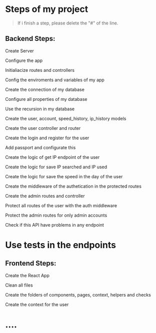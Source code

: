 # Steps of my project

> If i finish a step, please delete the "#" of the line.

## Backend Steps:

 Create Server

 Configure the app

 Initialiacize routes and controllers

 Config the enviroments and variables of my app

 Create the connection of my database

 Configure all properties of my database

 Use the recursion in my database

 Create the user, account, speed_history, ip_history models

 Create the user controller and router

 Create the login and register for the user

 Add passport and configurate this
 
 Create the logic of get IP endpoint of the user

 Create the logic for save IP searched and IP used

 Create the logic for save the speed in the day of the user

 Create the middleware of the authetication in the protected routes

 Create the admin routes and controller

 Protect all routes of the user with the auth middleware

 Protect the admin routes for only admin accounts

 Check if this API have problems in any endpoint

# Use tests in the endpoints




## Frontend Steps:

 Create the React App

 Clean all files

 Create the folders of components, pages, context, helpers and checks

 Create the context for the user

# ....
